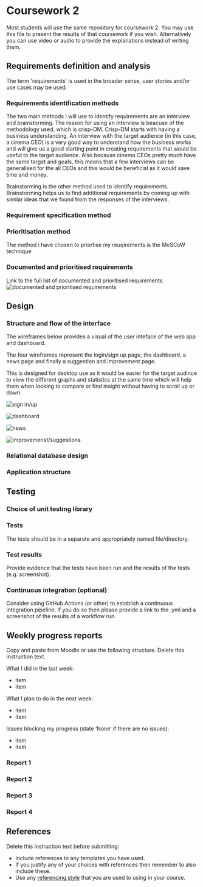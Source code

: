 # Coursework 2

Most students will use the same repository for coursework 2. You may use this file to present the results of that
coursework if you wish. Alternatively you can use video or audio to provide the explanations instead of writing them.

## Requirements definition and analysis
The term 'requirements' is used in the broader sense, user stories and/or use cases may be used.
### Requirements identification methods
The two main methods I will use to identify requirements are an interview and brainstorming. The reason for using an interview is beacuse of the methodology used, which is crisp-DM. Crisp-DM starts with having a business understanding. An interview with the target audience (in this case, a cinema CEO) is a very good way to understand how the business works and will give us a good starting point in creating requirements that would be useful to the target audience. Also because cinema CEOs pretty much have the same target and goals, this means that a few interviews can be generalised for the all CEOs and this would be beneficial as it would save time and money. 

Brainstorming is the other method used to identify requirements. Brainstorming helps us to find additional requirements by coming up with similar ideas that we found from the responses of the interviews.
### Requirement specification method

### Prioritisation method
The method i have chosen to priortise my reuqirements is the MoSCoW technique

### Documented and prioritised requirements
Link to the full list of documented and prioritised requirements.
![documented and prioritised requirements](https://github.com/ucl-comp0035/coursework-1-Yaseen048/blob/master/Pictures/Requirements_table.png)


## Design
### Structure and flow of the interface
The wireframes below provides a visual of the user inteface of the web app and dashboard.

The four wireframes represent the login/sign up page, the dashboard, a news page and finally a suggestion and improvement page.

This is designed for desktop use as it would be easier for the target audince to view the different graphs and statistics at the same time which will help them when looking to compare or find insight without having to scroll up or down.

![sign in/up](https://github.com/ucl-comp0035/coursework-1-Yaseen048/blob/master/Pictures/wireframe1.png)

![dashboard](https://github.com/ucl-comp0035/coursework-1-Yaseen048/blob/master/Pictures/wireframe2.png)

![news](https://github.com/ucl-comp0035/coursework-1-Yaseen048/blob/master/Pictures/wireframe3.png)

![improvemenst/suggestions](https://github.com/ucl-comp0035/coursework-1-Yaseen048/blob/master/Pictures/wireframe4.png)

### Relational database design

### Application structure


## Testing
### Choice of unit testing library

### Tests
The tests should be in a separate and appropriately named file/directory.

### Test results
Provide evidence that the tests have been run and the results of the tests (e.g. screenshot).

### Continuous integration (optional)
Consider using GitHub Actions (or other) to establish a continuous integration pipeline. If you do so then please provide a link to the .yml and a screenshot of the results of a workflow run.

## Weekly progress reports

Copy and paste from Moodle or use the following structure. Delete this instruction text.

What I did in the last week:

- item
- item

What I plan to do in the next week:

- item
- item

Issues blocking my progress (state ‘None’ if there are no issues):

- item
- item

### Report 1

### Report 2

### Report 3

### Report 4

## References

Delete this instruction text before submitting:

- Include references to any templates you have used.
- If you justify any of your choices with references then remember to also include these.
- Use any [referencing style](https://library-guides.ucl.ac.uk/referencing-plagiarism/referencing-styles) that you are
  used to using in your course.
